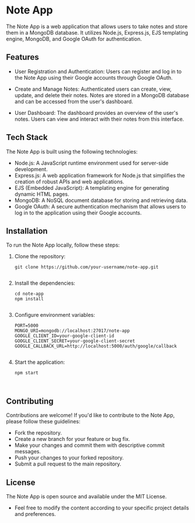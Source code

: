 # Note App

The Note App is a web application that allows users to take notes and store them in a MongoDB database. It utilizes Node.js, Express.js, EJS templating engine, MongoDB, and Google OAuth for authentication.

## Features

- User Registration and Authentication: Users can register and log in to the Note App using their Google accounts through Google OAuth.

- Create and Manage Notes: Authenticated users can create, view, update, and delete their notes. Notes are stored in a MongoDB database and can be accessed from the user's dashboard.

- User Dashboard: The dashboard provides an overview of the user's notes. Users can view and interact with their notes from this interface.

## Tech Stack

The Note App is built using the following technologies:

- Node.js: A JavaScript runtime environment used for server-side development.
- Express.js: A web application framework for Node.js that simplifies the creation of robust APIs and web applications.
- EJS (Embedded JavaScript): A templating engine for generating dynamic HTML pages.
- MongoDB: A NoSQL document database for storing and retrieving data.
- Google OAuth: A secure authentication mechanism that allows users to log in to the application using their Google accounts.

## Installation

To run the Note App locally, follow these steps:


1. Clone the repository:

   ```shell
   git clone https://github.com/your-username/note-app.git
   

2. Install the dependencies:

   ```shell
   cd note-app
   npm install
   
   
3. Configure environment variables:

   ```shell
   PORT=5000
   MONGO_URI=mongodb://localhost:27017/note-app
   GOOGLE_CLIENT_ID=your-google-client-id
   GOOGLE_CLIENT_SECRET=your-google-client-secret
   GOOGLE_CALLBACK_URL=http://localhost:5000/auth/google/callback


4. Start the application:

   ```shell
   npm start
   
   

## Contributing

Contributions are welcome! If you'd like to contribute to the Note App, please follow these guidelines:

- Fork the repository.
- Create a new branch for your feature or bug fix.
- Make your changes and commit them with descriptive commit messages.
- Push your changes to your forked repository.
- Submit a pull request to the main repository.

## License

The Note App is open source and available under the MIT License.
- Feel free to modify the content according to your specific project details and preferences.

